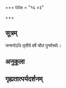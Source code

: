 +++
title = "१६ ०३"

+++
## सूत्रम्
जन्मनोऽधि तृतीये वर्षे चौलं पुनर्वस्वोः।
## अनुकूला

## गृह्यतात्पर्यदर्शनम्

